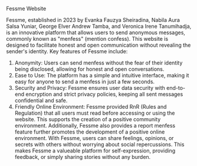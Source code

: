 Fessme Website

Fessme, established in 2023 by Evanka Fauzya Sheiradina, Nabila Aura Salsa Yuniar, George Elver Andrew Tamba, and Veronica Irene Tanumihadja, is an innovative platform that allows users to send anonymous messages, commonly known as "menfess" (mention confess). This website is designed to facilitate honest and open communication without revealing the sender's identity.
 Key features  of Fessme include:
 1. Anonymity: Users can send menfess without the fear of their identity being disclosed, allowing for honest and open conversations.
 2. Ease to Use: The platform has a simple and intuitive interface, making it easy for anyone to send a menfess in just a few seconds.
 3. Security and Privacy: Fessme ensures user data security with end-to-end encryption and strict privacy policies, keeping all sent messages confidential and safe.
 4. Friendly Online Environment: Fessme provided RnR (Rules and Regulation) that all users must read before accessing or using the website. This supports the creation of a positive community environment. Additionally, Fessme also provides a report menfess feature further promotes the development of a positive online environment.
With Fessme, users can share feelings, opinions, or secrets with others without worrying about social repercussions. This makes Fessme a valueable platform for self-expression, providing feedback, or simply sharing stories without any burden.


